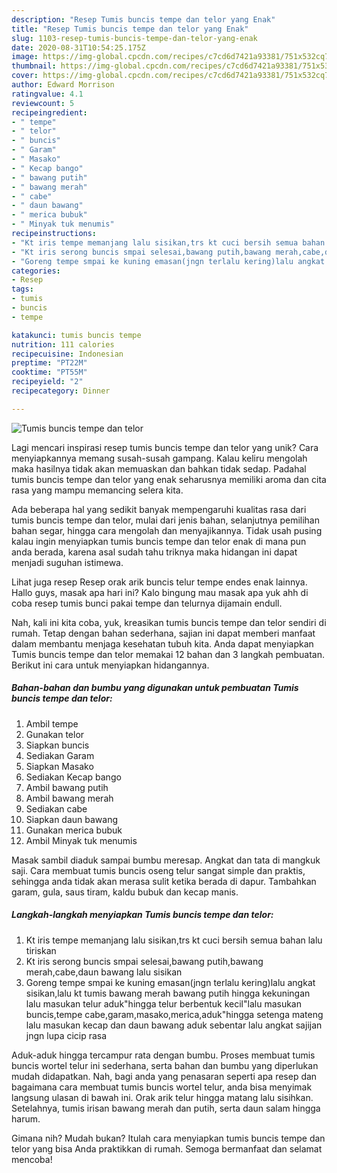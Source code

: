 ```yaml
---
description: "Resep Tumis buncis tempe dan telor yang Enak"
title: "Resep Tumis buncis tempe dan telor yang Enak"
slug: 1103-resep-tumis-buncis-tempe-dan-telor-yang-enak
date: 2020-08-31T10:54:25.175Z
image: https://img-global.cpcdn.com/recipes/c7cd6d7421a93381/751x532cq70/tumis-buncis-tempe-dan-telor-foto-resep-utama.jpg
thumbnail: https://img-global.cpcdn.com/recipes/c7cd6d7421a93381/751x532cq70/tumis-buncis-tempe-dan-telor-foto-resep-utama.jpg
cover: https://img-global.cpcdn.com/recipes/c7cd6d7421a93381/751x532cq70/tumis-buncis-tempe-dan-telor-foto-resep-utama.jpg
author: Edward Morrison
ratingvalue: 4.1
reviewcount: 5
recipeingredient:
- " tempe"
- " telor"
- " buncis"
- " Garam"
- " Masako"
- " Kecap bango"
- " bawang putih"
- " bawang merah"
- " cabe"
- " daun bawang"
- " merica bubuk"
- " Minyak tuk menumis"
recipeinstructions:
- "Kt iris tempe memanjang lalu sisikan,trs kt cuci bersih semua bahan lalu tiriskan"
- "Kt iris serong buncis smpai selesai,bawang putih,bawang merah,cabe,daun bawang lalu sisikan"
- "Goreng tempe smpai ke kuning emasan(jngn terlalu kering)lalu angkat sisikan,lalu kt tumis bawang merah bawang putih hingga kekuningan lalu masukan telur aduk&#34;hingga telur berbentuk kecil&#34;lalu masukan buncis,tempe cabe,garam,masako,merica,aduk&#34;hingga setenga mateng lalu masukan kecap dan daun bawang aduk sebentar lalu angkat sajijan jngn lupa cicip rasa"
categories:
- Resep
tags:
- tumis
- buncis
- tempe

katakunci: tumis buncis tempe 
nutrition: 111 calories
recipecuisine: Indonesian
preptime: "PT22M"
cooktime: "PT55M"
recipeyield: "2"
recipecategory: Dinner

---
```



![Tumis buncis tempe dan telor](https://img-global.cpcdn.com/recipes/c7cd6d7421a93381/751x532cq70/tumis-buncis-tempe-dan-telor-foto-resep-utama.jpg)

Lagi mencari inspirasi resep tumis buncis tempe dan telor yang unik? Cara menyiapkannya memang susah-susah gampang. Kalau keliru mengolah maka hasilnya tidak akan memuaskan dan bahkan tidak sedap. Padahal tumis buncis tempe dan telor yang enak seharusnya memiliki aroma dan cita rasa yang mampu memancing selera kita.

Ada beberapa hal yang sedikit banyak mempengaruhi kualitas rasa dari tumis buncis tempe dan telor, mulai dari jenis bahan, selanjutnya pemilihan bahan segar, hingga cara mengolah dan menyajikannya. Tidak usah pusing kalau ingin menyiapkan tumis buncis tempe dan telor enak di mana pun anda berada, karena asal sudah tahu triknya maka hidangan ini dapat menjadi suguhan istimewa.

Lihat juga resep Resep orak arik buncis telur tempe endes enak lainnya. Hallo guys, masak apa hari ini? Kalo bingung mau masak apa yuk ahh di coba resep tumis bunci pakai tempe dan telurnya dijamain endull.


Nah, kali ini kita coba, yuk, kreasikan tumis buncis tempe dan telor sendiri di rumah. Tetap dengan bahan sederhana, sajian ini dapat memberi manfaat dalam membantu menjaga kesehatan tubuh kita. Anda dapat menyiapkan Tumis buncis tempe dan telor memakai 12 bahan dan 3 langkah pembuatan. Berikut ini cara untuk menyiapkan hidangannya.

<!--inarticleads1-->

##### Bahan-bahan dan bumbu yang digunakan untuk pembuatan Tumis buncis tempe dan telor:

1. Ambil  tempe
1. Gunakan  telor
1. Siapkan  buncis
1. Sediakan  Garam
1. Siapkan  Masako
1. Sediakan  Kecap bango
1. Ambil  bawang putih
1. Ambil  bawang merah
1. Sediakan  cabe
1. Siapkan  daun bawang
1. Gunakan  merica bubuk
1. Ambil  Minyak tuk menumis


Masak sambil diaduk sampai bumbu meresap. Angkat dan tata di mangkuk saji. Cara membuat tumis buncis oseng telur sangat simple dan praktis, sehingga anda tidak akan merasa sulit ketika berada di dapur. Tambahkan garam, gula, saus tiram, kaldu bubuk dan kecap manis. 

<!--inarticleads2-->

##### Langkah-langkah menyiapkan Tumis buncis tempe dan telor:

1. Kt iris tempe memanjang lalu sisikan,trs kt cuci bersih semua bahan lalu tiriskan
1. Kt iris serong buncis smpai selesai,bawang putih,bawang merah,cabe,daun bawang lalu sisikan
1. Goreng tempe smpai ke kuning emasan(jngn terlalu kering)lalu angkat sisikan,lalu kt tumis bawang merah bawang putih hingga kekuningan lalu masukan telur aduk&#34;hingga telur berbentuk kecil&#34;lalu masukan buncis,tempe cabe,garam,masako,merica,aduk&#34;hingga setenga mateng lalu masukan kecap dan daun bawang aduk sebentar lalu angkat sajijan jngn lupa cicip rasa


Aduk-aduk hingga tercampur rata dengan bumbu. Proses membuat tumis buncis wortel telur ini sederhana, serta bahan dan bumbu yang diperlukan mudah didapatkan. Nah, bagi anda yang penasaran seperti apa resep dan bagaimana cara membuat tumis buncis wortel telur, anda bisa menyimak langsung ulasan di bawah ini. Orak arik telur hingga matang lalu sisihkan. Setelahnya, tumis irisan bawang merah dan putih, serta daun salam hingga harum. 

Gimana nih? Mudah bukan? Itulah cara menyiapkan tumis buncis tempe dan telor yang bisa Anda praktikkan di rumah. Semoga bermanfaat dan selamat mencoba!
